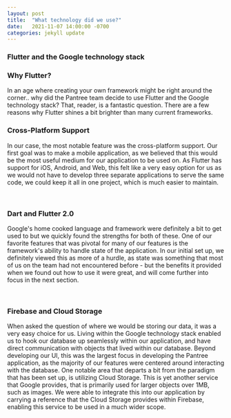 ```yaml
---
layout: post
title:  "What technology did we use?"
date:   2021-11-07 14:00:00 -0700
categories: jekyll update
---
```


### Flutter and the Google technology stack

### Why Flutter?
In an age where creating your own framework might be right around the corner.. why did the Pantree team decide to use Flutter and the Google technology stack? That, reader, is a fantastic question. There are a few reasons why Flutter shines a bit brighter than many current frameworks. 

### Cross-Platform Support
In our case, the most notable feature was the cross-platform support. Our first goal was to make a mobile application, as we believed that this would be the most useful medium for our application to be used on. As Flutter has support for iOS, Android, and Web, this felt like a very easy option for us as we would not have to develop three separate applications to serve the same code, we could keep it all in one project, which is much easier to maintain. 

&nbsp;

### Dart and Flutter 2.0
Google's home cooked language and framework were definitely a bit to get used to but we quickly found the strengths for both of these. One of our favorite features that was pivotal for many of our features is the framework's ability to handle state of the application. In our initial set up, we definitely viewed this as more of a hurdle, as state was something that most of us on the team had not encountered before - but the benefits it provided when we found out how to use it were great, and will come further into focus in the next section.

&nbsp;
### Firebase and Cloud Storage
When asked the question of where we would be storing our data, it was a very easy choice for us. Living within the Google technology stack enabled us to hook our database up seamlessly within our application, and have direct communication with objects that lived within our database. Beyond developing our UI, this was the largest focus in developing the Pantree application, as the majority of our features were centered around interacting with the database. One notable area that departs a bit from the paradigm that has been set up, is utilizing Cloud Storage. This is yet another service that Google provides, that is primarily used for larger objects over 1MB, such as images. We were able to integrate this into our application by carrying a reference that the Cloud Storage provides within Firebase, enabling this service to be used in a much wider scope.